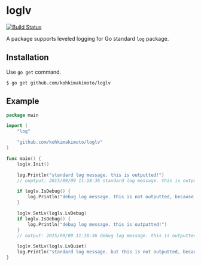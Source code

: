 # loglv

[![Build Status](https://travis-ci.org/kohkimakimoto/loglv.svg)](https://travis-ci.org/kohkimakimoto/loglv)

A package supports leveled logging for Go standard `log` package.

## Installation

Use `go get` command.

```
$ go get github.com/kohkimakimoto/loglv
```

## Example

```go
package main

import (
	"log"

	"github.com/kohkimakimoto/loglv"
)

func main() {
	loglv.Init()

	log.Println("standard log message. this is outputted!")
	// ouptput: 2015/09/09 11:18:36 standard log message. this is outputted!

	if loglv.IsDebug() {
		log.Println("debug log message. this is not outputted, because default log level is info!")
	}

	loglv.SetLv(loglv.LvDebug)
	if loglv.IsDebug() {
		log.Println("debug log message. this is outputted!")
	}
	// output: 2015/09/09 11:18:36 debug log message. this is outputted!

	loglv.SetLv(loglv.LvQuiet)
	log.Println("standard log message. but this is not outputted, because log level is quiet!")
}
```
